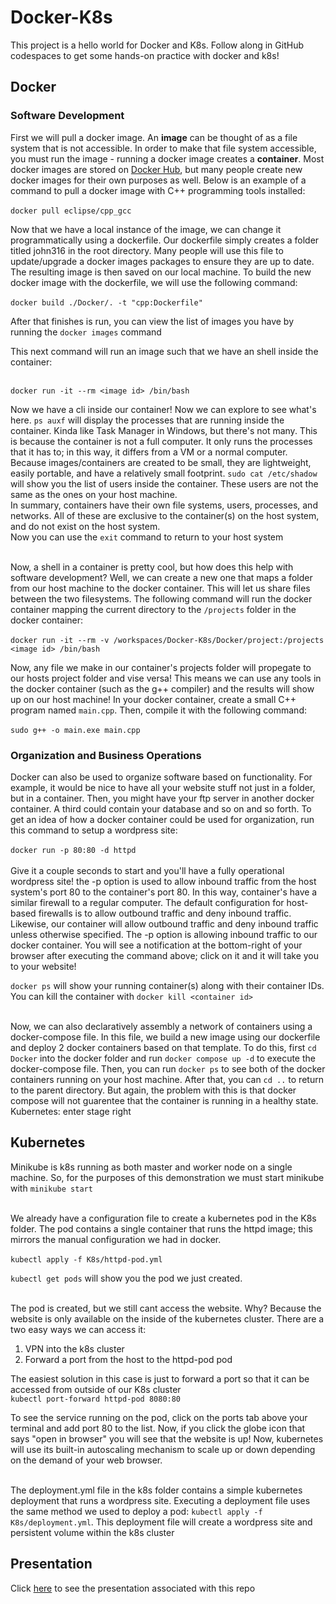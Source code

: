 # Docker-K8s

This project is a hello world for Docker and K8s. Follow along in GitHub codespaces to get some hands-on practice with docker and k8s!

## Docker
### Software Development
First we will pull a docker image. An **image** can be thought of as a file system that is not accessible. In order to make that file system accessible, you must run the image - running a docker image creates a **container**.   Most docker images are stored on [Docker Hub](https://hub.docker.com/search?q=), but many people create new docker images for their own purposes as well. Below is an example of a command to pull a docker image with C++ programming tools installed: </br> </br>
`docker pull eclipse/cpp_gcc` </br>

Now that we have a local instance of the image, we can change it programmatically using a dockerfile. Our dockerfile simply creates a folder titled john316 in the root directory. Many people will use this file to update/upgrade a docker images packages to ensure they are up to date. The resulting image is then saved on our local machine. To build the new docker image with the dockerfile, we will use the following command: </br> </br>
`docker build ./Docker/. -t "cpp:Dockerfile"` </br>

After that finishes is run, you can view the list of images you have by running the `docker images` command </br>

This next command will run an image such that we have an shell inside the container: </br> </br>

`docker run -it --rm <image id> /bin/bash` </br>

Now we have a cli inside our container! Now we can explore to see what's here. `ps auxf` will display the processes that are running inside the container. Kinda like Task Manager in Windows, but there's not many. This is because the container is not a full computer. It only runs the processes that it has to; in this way, it differs from a VM or a normal computer. Because images/containers are created to be small, they are lightweight, easily portable, and have a relatively small footprint. `sudo cat /etc/shadow` will show you the list of users inside the container. These users are not the same as the ones on your host machine.  </br>
In summary, containers have their own file systems, users, processes, and networks. All of these are exclusive to the container(s) on the host system, and do not exist on the host system. </br>
Now you can use the `exit` command to return to your host system </br> </br>

Now, a shell in a container is pretty cool, but how does this help with software development? Well, we can create a new one that maps a folder from our host machine to the docker container. This will let us share files between the two filesystems. The following command will run the docker container mapping the current directory to the `/projects` folder in the docker container: </br> </br>
`docker run -it --rm -v /workspaces/Docker-K8s/Docker/project:/projects <image id> /bin/bash` </br>

Now, any file we make in our container's projects folder will propegate to our hosts project folder and vise versa! This means we can use any tools in the docker container (such as the g++ compiler) and the results will show up on our host machine! In your docker container, create a small C++ program named `main.cpp`. Then, compile it with the following command: </br> </br>
`sudo g++ -o main.exe main.cpp`
</br>

### Organization and Business Operations
Docker can also be used to organize software based on functionality. For example, it would be nice to have all your website stuff not just in a folder, but in a container. Then, you might have your ftp server in another docker container. A third could contain your database and so on and so forth. To get an idea of how a docker container could be used for organization, run this command to setup a wordpress site: </br> </br>
`docker run -p 80:80 -d httpd` </br> </br>
Give it a couple seconds to start and you'll have a fully operational wordpress site! the -p option is used to allow inbound traffic from the host system's port 80 to the container's port 80. In this way, container's have a similar firewall to a regular computer. The default configuration for host-based firewalls is to allow outbound traffic and deny inbound traffic. Likewise, our container will allow outbound traffic and deny inbound traffic unless otherwise specified. The -p option is allowing inbound traffic to our docker container. You will see a notification at the bottom-right of your browser after executing the command above; click on it and it will take you to your website! </br>

`docker ps` will show your running container(s) along with their container IDs. You can kill the container with `docker kill <container id>` </br> </br>

Now, we can also declaratively assembly a network of containers using a docker-compose file. In this file, we build a new image using our dockerfile and deploy 2 docker containers based on that template. To do this, first `cd Docker` into the docker folder and run `docker compose up -d` to execute the docker-compose file. Then, you can run `docker ps` to see both of the docker containers running on your host machine. After that, you can `cd ..` to return to the parent directory. But again, the problem with this is that docker compose will not guarentee that the container is running in a healthy state. </br> Kubernetes: enter stage right

## Kubernetes
Minikube is k8s running as both master and worker node on a single machine. So, for the purposes of this demonstration we must start minikube with `minikube start` </br> </br>

We already have a configuration file to create a kubernetes pod in the K8s folder. The pod contains a single container that runs the httpd image; this mirrors the manual configuration we had in docker. </br> </br>
`kubectl apply -f K8s/httpd-pod.yml` </br>

`kubectl get pods` will show you the pod we just created. </br></br>

The pod is created, but we still cant access the website. Why? Because the website is only available on the inside of the kubernetes cluster. There are a two easy ways we can access it: </br>
1. VPN into the k8s cluster </br>
2. Forward a port from the host to the httpd-pod pod  </br>

The easiest solution in this case is just to forward a port so that it can be accessed from outside of our K8s cluster </br>
`kubectl port-forward httpd-pod 8080:80` </br>

To see the service running on the pod, click on the ports tab above your terminal and add port 80 to the list. Now, if you click the globe icon that says "open in browser" you will see that the website is up! Now, kubernetes will use its built-in autoscaling mechanism to scale up or down depending on the demand of your web browser. </br> </br>

The deployment.yml file in the k8s folder contains a simple kubernetes deployment that runs a wordpress site. Executing a deployment file uses the same method we used to deploy a pod: `kubectl apply -f K8s/deployment.yml`. This deployment file will create a wordpress site and persistent volume within the k8s cluster
## Presentation
Click [here](https://www.dropbox.com/s/38pgko568mdpelb/Containers_and_Container_Orchestration_2023-04-13.mp4?dl=0) to see the presentation associated with this repo
